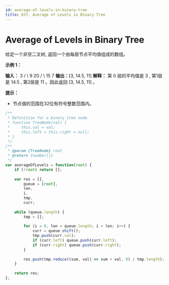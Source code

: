 ```yaml
---
id: average-of-levels-in-binary-tree
title: 637. Average of Levels in Binary Tree
---
```


# Average of Levels in Binary Tree

给定一个非空二叉树, 返回一个由每层节点平均值组成的数组。



**示例 1：**

**输入：** 3 / \\ 9 20 / \\ 15 7 **输出：**\[3, 14.5, 11] **解释：** 第 0 层的平均值是 3 , 第1层是 14.5 , 第2层是 11 。因此返回 \[3, 14.5, 11] 。



**提示：**

-   节点值的范围在32位有符号整数范围内。



```javascript
/**
 * Definition for a binary tree node.
 * function TreeNode(val) {
 *     this.val = val;
 *     this.left = this.right = null;
 * }
 */
/**
 * @param {TreeNode} root
 * @return {number[]}
 */
var averageOfLevels = function(root) {
    if (!root) return [];
    
    var res = [],
        queue = [root],
        len,
        i,
        tmp,
        curr;
    
    while (queue.length) {
        tmp = [];
        
        for (i = 0, len = queue.length; i < len; i++) {
            curr = queue.shift();
            tmp.push(curr.val);
            if (curr.left) queue.push(curr.left);
            if (curr.right) queue.push(curr.right);
        }
        
        res.push(tmp.reduce((sum, val) => sum + val, 0) / tmp.length);
    }
    
    return res;
};
```
